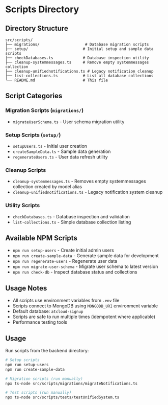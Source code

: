 # Scripts Directory

## Directory Structure

```
src/scripts/
├── migrations/                    # Database migration scripts
├── setup/                        # Initial setup and sample data scripts
├── checkDatabases.ts             # Database inspection utility
├── cleanup-systemmessages.ts     # Remove empty systemmessages collection
├── cleanup-unifiednotifications.ts # Legacy notification cleanup
├── list-collections.ts           # List all database collections
└── README.md                     # This file
```

## Script Categories

### Migration Scripts (`migrations/`)

- `migrateUserSchema.ts` - User schema migration utility

### Setup Scripts (`setup/`)

- `setupUsers.ts` - Initial user creation
- `createSampleData.ts` - Sample data generation
- `regenerateUsers.ts` - User data refresh utility

### Cleanup Scripts

- `cleanup-systemmessages.ts` - Removes empty systemmessages collection created by model alias
- `cleanup-unifiednotifications.ts` - Legacy notification system cleanup

### Utility Scripts

- `checkDatabases.ts` - Database inspection and validation
- `list-collections.ts` - Simple database collection listing

## Available NPM Scripts

- `npm run setup-users` - Create initial admin users
- `npm run create-sample-data` - Generate sample data for development
- `npm run regenerate-users` - Regenerate user data
- `npm run migrate-user-schema` - Migrate user schema to latest version
- `npm run check-db` - Inspect database status and collections

## Usage Notes

- All scripts use environment variables from `.env` file
- Scripts connect to MongoDB using `MONGODB_URI` environment variable
- Default database: `atcloud-signup`
- Scripts are safe to run multiple times (idempotent where applicable)
- Performance testing tools

## Usage

Run scripts from the backend directory:

```bash
# Setup scripts
npm run setup-users
npm run create-sample-data

# Migration scripts (run manually)
npx ts-node src/scripts/migrations/migrateNotifications.ts

# Test scripts (run manually)
npx ts-node src/scripts/tests/testUnifiedSystem.ts
```
